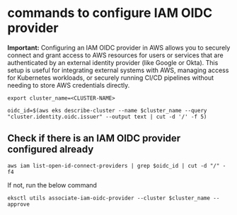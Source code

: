 # commands to configure IAM OIDC provider

**Important:** Configuring an IAM OIDC provider in AWS allows you to securely connect and grant access to AWS resources for users or services that are authenticated by an external identity provider (like Google or Okta). This setup is useful for integrating external systems with AWS, managing access for Kubernetes workloads, or securely running CI/CD pipelines without needing to store AWS credentials directly.

```
export cluster_name=<CLUSTER-NAME>
```

```
oidc_id=$(aws eks describe-cluster --name $cluster_name --query "cluster.identity.oidc.issuer" --output text | cut -d '/' -f 5)
```

## Check if there is an IAM OIDC provider configured already

```
aws iam list-open-id-connect-providers | grep $oidc_id | cut -d "/" -f4
```

If not, run the below command

```
eksctl utils associate-iam-oidc-provider --cluster $cluster_name --approve
```
